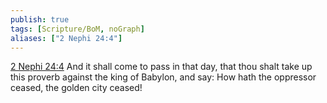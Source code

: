 ```yaml
---
publish: true
tags: [Scripture/BoM, noGraph]
aliases: ["2 Nephi 24:4"]
---
```

[2 Nephi 24:4](https://churchofjesuschrist.org/study/scriptures/bofm/2-ne/24?lang=eng&id=p4#p4) And it shall come to pass in that day, that thou shalt take up this proverb against the king of Babylon, and say: How hath the oppressor ceased, the golden city ceased!
